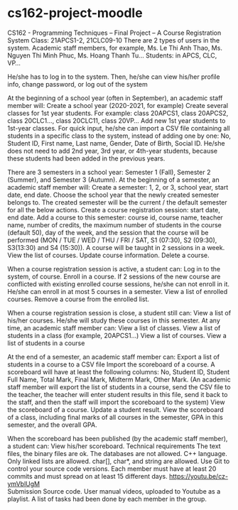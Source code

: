 # cs162-project-moodle
CS162 - Programming Techniques – Final Project – A Course Registration System
Class: 21APCS1-2, 21CLC09-10
There are 2 types of users in the system.
Academic staff members, for example, Ms. Le Thi Anh Thao, Ms. Nguyen Thi Minh Phuc, Ms. Hoang Thanh Tu…
Students: in APCS, CLC, VP…

He/she has to log in to the system.
Then, he/she can view his/her profile info, change password, or log out of the system


At the beginning of a school year (often in September), an academic staff member will:
Create a school year (2020-2021, for example)
Create several classes for 1st year students. For example: class 20APCS1, class 20APCS2, class 20CLC1…, class 20CLC11, class 20VP…
Add new 1st year students to 1st-year classes.
For quick input, he/she can import a CSV file containing all students in a specific class to the system, instead of adding one by one: No, Student ID, First name, Last name, Gender, Date of Birth, Social ID.
He/she does not need to add 2nd year, 3rd year, or 4th-year students, because these students had been added in the previous years.

There are 3 semesters in a school year: Semester 1 (Fall), Semester 2 (Summer), and Semester 3 (Autumn).
At the beginning of a semester, an academic staff member will:
Create a semester: 1, 2, or 3, school year, start date, end date. Choose the school year that the newly created semester belongs to. The created semester will be the current / the default semester for all the below actions.
Create a course registration session: start date, end date.
Add a course to this semester: course id, course name, teacher name, number of credits, the maximum number of students in the course (default 50), day of the week, and the session that the course will be performed (MON / TUE / WED / THU / FRI / SAT, S1 (07:30), S2 (09:30), S3(13:30) and S4 (15:30)). A course will be taught in 2 sessions in a week.
View the list of courses.
Update course information.
Delete a course.

When a course registration session is active, a student can:
Log in to the system, of course.
Enroll in a course. If 2 sessions of the new course are conflicted with existing enrolled course sessions, he/she can not enroll in it. He/she can enroll in at most 5 courses in a semester.
View a list of enrolled courses.
Remove a course from the enrolled list.

When a course registration session is close, a student still can:
View a list of his/her courses. He/she will study these courses in this semester.
At any time, an academic staff member can:
View a list of classes.
View a list of students in a class (for example, 20APCS1…)
View a list of courses.
View a list of students in a course

At the end of a semester, an academic staff member can:
Export a list of students in a course to a CSV file
Import the scoreboard of a course. A scoreboard will have at least the following columns: No, Student ID, Student Full Name, Total Mark, Final Mark, Midterm Mark, Other Mark. (An academic staff member will export the list of students in a course, send the CSV file to the teacher, the teacher will enter student results in this file, send it back to the staff, and then the staff will import the scoreboard to the system)
View the scoreboard of a course.
Update a student result.
View the scoreboard of a class, including final marks of all courses in the semester, GPA in this semester, and the overall GPA.

When the scoreboard has been published (by the academic staff member), a student can:
View his/her scoreboard.
Technical requirements
The text files, the binary files are ok. The databases are not allowed.
C++ language.
Only linked lists are allowed.
char[], char*, and string are allowed.
Use Git to control your source code versions. Each member must have at least 20 commits and must spread on at least 15 different days. https://youtu.be/cz-ymVblUgM  		
Submission
Source code.
User manual videos, uploaded to Youtube as a playlist.
A list of tasks had been done by each member in the group.

